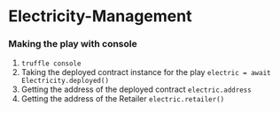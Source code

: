 # Electricity-Management

### Making the play with console
1. `truffle console`
2. Taking the deployed contract instance for the play
`electric = await Electricity.deployed()`
3. Getting the address of the deployed contract
`electric.address`
4. Getting the address of the Retailer
`electric.retailer()`
